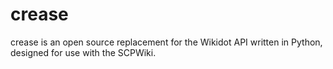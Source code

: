# crease
crease is an open source replacement for the Wikidot API written in Python, designed for use with the SCPWiki.
